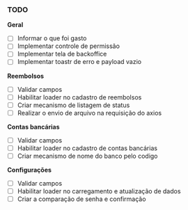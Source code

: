 ### TODO

 **Geral**
 
  - [ ] Informar o que foi gasto
 -[ ] Implementar controle de permissão
 -[ ] Implementar tela de backoffice
 -[ ] Implementar toastr de erro e payload vazio

 **Reembolsos**
 
 -[ ] Validar campos
 -[ ] Habilitar loader no cadastro de reembolsos
 -[ ] Criar mecanismo de listagem de status
 -[ ] Realizar o envio de arquivo na requisição do axios
 
 **Contas bancárias**
 
 -[ ] Validar campos
 -[ ] Habilitar loader no cadastro de contas bancárias
 -[ ] Criar mecanismo de nome do banco pelo codigo
 
  **Configurações**
  
 -[ ] Validar campos
 -[ ] Habilitar loader no carregamento e atualização de dados
 -[ ] Criar a comparação de senha e confirmação